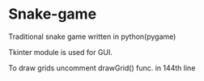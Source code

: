 # Snake-game
Traditional snake game written in python(pygame)

Tkinter module is used for GUI.

To draw grids uncomment drawGrid() func. in 144th line

